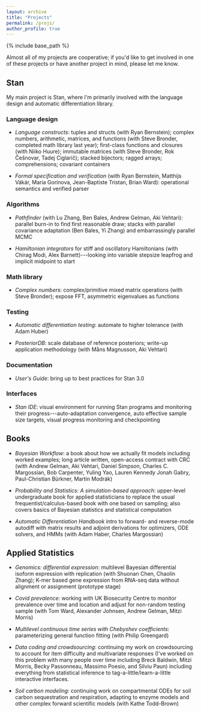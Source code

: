 ```yaml
---
layout: archive
title: "Projects"
permalink: /projs/
author_profile: true
---
```


{% include base_path %}

Almost all of my projects are cooperative;  if you'd like to get
involved in one of these projects or have another project in mind,
please let me know.


## Stan

My main project is Stan, where I'm primarily involved with the
language design and automatic differentiation library.

### Language design

* *Language constructs*: tuples and structs (with Ryan Bernstein); complex numbers,
  arithmetic, matrices, and functions (with Steve Bronder, completed
  math library last year); first-class functions and closures (with
  Niiko Huure); immutable matrices (with Steve Bronder, Rok Češnovar,
  Tadej Ciglarič); stacked bijectors; ragged arrays; comprehensions;
  covariant containers

* *Formal specification and verification* (with Ryan Bernstein,
  Matthijs Vákár, Maria Gorinova, Jean-Baptiste Tristan, Brian Ward):
  operational semantics and verified parser

### Algorithms

* *Pathfinder* (with Lu Zhang, Ben Bales, Andrew Gelman, Aki Vehtari):
  parallel burn-in to find first reasonable draw;  stacks with 
  parallel covariance adaptation (Ben Bales, Yi Zhang) and embarrassingly parallel
  MCMC 

* *Hamiltonian integrators* for stiff and oscillatory Hamiltonians (with Chirag Modi,
  Alex Barnett)---looking into variable stepsize leapfrog and implicit
  midpoint to start

### Math library

* *Complex numbers*: complex/primitive mixed matrix operations (with Steve Bronder);
expose FFT, asymmetric eigenvalues as functions

### Testing

* *Automatic differentiation testing*: automate to higher tolerance (with Adam Huber)

* *PosteriorDB*: scale database of reference posteriors; write-up
  application methodology (with Måns Magnusson, Aki Vehtari)

### Documentation

* *User's Guide*: bring up to best practices for Stan 3.0

### Interfaces

* *Stan IDE*: visual environment for running Stan programs and
monitoring their progress---auto-adaptation convergence, auto
effective sample size targets, visual progress monitoring and
checkpointing


## Books

* *Bayesian Workflow*: a book about how we actually fit models
  including worked examples;  long article written, open-access
  contract with CRC (with Andrew Gelman, Aki Vehtari, Daniel Simpson,
  Charles C. Margossian, Bob Carpenter, Yuling Yao, Lauren Kennedy
  Jonah Gabry, Paul-Christian Bürkner, Martin Modrák)


* *Probability and Statistics: A simulation-based approach*:
  upper-level undergraduate book for applied statisticians to replace
  the usual frequentist/calculus-based book with one based on
  sampling; also covers basics of Bayesian statistics and statistical
  computation

* *Automatic Differentiation Handbook* intro to forward- and
  reverse-mode autodiff with matrix results and adjoint derivations
  for optimizers, ODE solvers, and HMMs (with Adam Haber, Charles
  Margossian)


## Applied Statistics

* *Genomics: differential expression*: multilevel Bayesian
differential isoform expression with replication (with Shuonan Chen,
Chaolin Zhang); K-mer based gene expression from RNA-seq data without
alignment or assignment (prototype stage)

* *Covid prevalence*: working with UK Biosecurity Centre to monitor
  prevalence over time and location and adjust for non-random testing
  sample (with Tom Ward, Alexander Johnsen, Andrew Gelman, Mitzi
  Morris)

* *Multilevel continuous time series with Chebyshev coefficients*:
parameterizing general function fitting (with Philip Greengard)

* *Data coding and crowdsourcing*: continuing my work on crowdsourcing
  to account for item difficulty and multivariate responses (I've
  worked on this problem with many people over time including
  Breck Baldwin, Mitzi Morris, Becky Passonneau, Massimo Poesio, and
  Silviu Paun) including everything from statistical inference to
  tag-a-little/learn-a-little interactive interfaces.

* *Soil carbon modeling*: continuing work on compartmental ODEs for
  soil carbon sequestration and respiration, adapting to enzyme models
  and other complex forward scientific models (with Kathe Todd-Brown)



